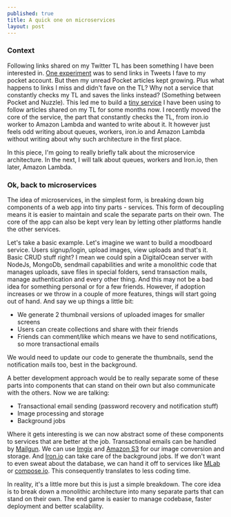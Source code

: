 ```yaml
---
published: true
title: A quick one on microservices
layout: post
---
```

### Context
Following links shared on my Twitter TL has been something I have been interested in. [One experiment](http://github.com/kehers/fave) was to send links in Tweets I fave to my pocket account. But then my unread Pocket articles kept growing. Plus what happens to links I miss and didn't fave on the TL? Why not a service that constantly checks my TL and saves the links instead? (Something between Pocket and Nuzzle). This led me to build a [tiny service](http://thefeed.press) I have been using to follow articles shared on my TL for some months now. I recently moved the core of the service, the part that constantly checks the TL, from iron.io worker to Amazon Lambda and wanted to write about it. It however just feels odd writing about queues, workers, iron.io and Amazon Lambda without writing about why such architecture in the first place. 

In this piece, I'm going to really briefly talk about the microservice architecture. In the next, I will talk about queues, workers and Iron.io, then later, Amazon Lambda. 

### Ok, back to microservices

The idea of microservices, in the simplest form, is breaking down big components of a web app into tiny parts - services. This form of decoupling means it is easier to maintain and scale the separate parts on their own. The core of the app can also be kept very lean by letting other platforms handle the other services. 

Let's take a basic example. Let's imagine we want to build a moodboard service. Users signup/login, upload images, view uploads and that's it. Basic CRUD stuff right? I mean we could spin a DigitalOcean server with NodeJs, MongoDb, sendmail capabilities and write a monolithic code that manages uploads, save files in special folders, send transaction mails, manage authentication and every other thing. And this may not be a bad idea for something personal or for a few friends. However, if adoption increases or we throw in a couple of more features, things will start going out of hand. And say we up things a little bit:

- We generate 2 thumbnail versions of uploaded images for smaller screens
- Users can create collections and share with their friends
- Friends can comment/like which means we have to send notifications, so more transactional emails

We would need to update our code to generate the thumbnails, send the notification mails too, best in the background.

A better development approach would be to really separate some of these parts into components that can stand on their own but also communicate with the others. Now we are talking:

- Transactional email sending (password recovery and notification stuff)
- Image processing and storage
- Background jobs

Where it gets interesting is we can now abstract some of these components to services that are better at the job. Transactional emails can be handled by [Mailgun](http://mailgun.com/). We can use [Imgix](http://imgix.com/) and [Amazon S3](http://aws.amazon.com/s3) for our image conversion and storage. And [Iron.io](http://iron.io) can take care of the background jobs. If we don't want to even sweat about the database, we can hand it off to services like [MLab](http://mlab.com/) or [compose.io](http://compose.io/). This consequently translates to less coding time.

In reality, it's a little more but this is just a simple breakdown. The core idea is to break down a monolithic architecture into many separate parts that can stand on their own. The end game is easier to manage codebase, faster deployment and better scalability.